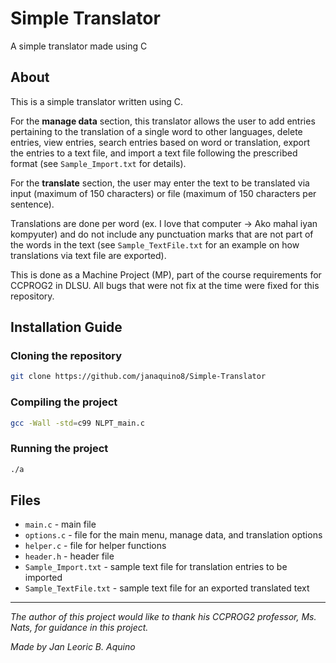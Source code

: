 # Simple Translator
A simple translator made using C 

## About
This is a simple translator written using C. 

For the **manage data** section, this translator allows the user to add entries pertaining to the translation of a single word to other languages, delete entries, view entries, search entries based on word or translation, export the entries to a text file, and import a text file following the prescribed format (see ```Sample_Import.txt``` for details). 

For the **translate** section, the user may enter the text to be translated via input (maximum of 150 characters) or file (maximum of 150 characters per sentence). 

Translations are done per word (ex. I love that computer -> Ako mahal iyan kompyuter) and do not include any punctuation marks that are not part of the words in the text (see ```Sample_TextFile.txt``` for an example on how translations via text file are exported).

This is done as a Machine Project (MP), part of the course requirements for CCPROG2 in DLSU. All bugs that were not fix at the time were fixed for this repository. 

## Installation Guide

### Cloning the repository
```sh
git clone https://github.com/janaquino8/Simple-Translator
```

### Compiling the project
```sh
gcc -Wall -std=c99 NLPT_main.c
```

### Running the project
```sh
./a
```

## Files
- ```main.c``` - main file
- ```options.c``` - file for the main menu, manage data, and translation options
- ```helper.c``` - file for helper functions
- ```header.h``` - header file
- ```Sample_Import.txt``` - sample text file for translation entries to be imported
- ```Sample_TextFile.txt``` - sample text file for an exported translated text

---

_The author of this project would like to thank his CCPROG2 professor, Ms. Nats, for guidance in this project._

_Made by Jan Leoric B. Aquino_
